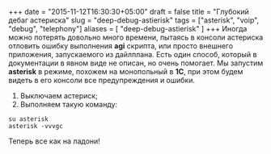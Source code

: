 +++
date = "2015-11-12T16:30:30+05:00"
draft = false
title = "Глубокий дебаг астериска"
slug = "deep-debug-astierisk"
tags = ["asterisk", "voip", "debug", "telephony"]
aliases = [
	"deep-debug-astierisk"
]
+++
Иногда можно потерять довольно много времени, пытаясь в консоли астериска отловить ошибку выполнения **agi** скрипта, или просто внешнего приложения, запускаемого из дайлплана. Есть один способ, который в документации в явном виде не описан, но очень помогает. Мы запустим **asterisk** в режиме, похожем на монопольный в **1С**, при этом будем видеть в его консоли все предупреждения и ошибки.

<!--more-->

1. Выключаем астериск;
2. Выполняем такую команду:
```
su asterisk
asterisk -vvvgc
```

Теперь все как на ладони!